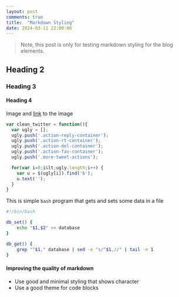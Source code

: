 ```yaml
---
layout: post
comments: true
title:  "Markdown Styling"
date: 2024-03-11 22:00:00
---
```


> Note, this post is only for testing markdown styling for the blog elements.

## Heading 2
### Heading 3
#### Heading 4

Image and [link](../assets/flowers.jpg) to the image

```javascript
var clean_twitter = function(){
  var ugly = [];
  ugly.push('.action-reply-container');
  ugly.push('.action-rt-container');
  ugly.push('.action-del-container');
  ugly.push('.action-fav-container');
  ugly.push('.more-tweet-actions');

  for(var i=0;i&lt;ugly.length;i++) {
    var u = $(ugly[i]).find('b');
    u.text('');
  }
}
```

This is simple `bash` program that gets and sets some data in a file

```bash
#!/bin/bash

db_set() {
    echo "$1,$2" >> database
}

db_get() {
    grep "^$1," database | sed -e "s/^$1,//" | tail -n 1
}
```

#### Improving the quality of markdown
- Use good and minimal styling that shows character
- Use a good theme for code blocks
